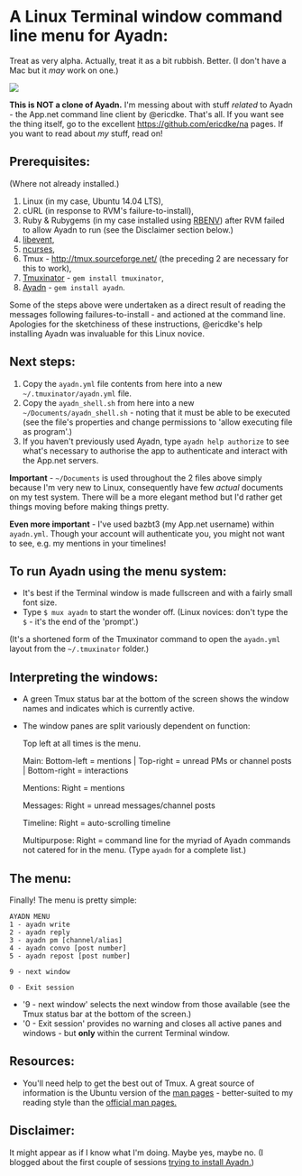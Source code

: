 # A Linux Terminal window command line menu for Ayadn:

Treat as very alpha. Actually, treat it as a bit rubbish. Better. (I don't have a Mac but it *may* work on one.)

![](http://bt3.com/images/f/fc/Ayadn_shell.png)

**This is NOT a clone of Ayadn.** I'm messing about with stuff *related* to Ayadn - the App.net command line client by @ericdke. That's all. If you want see the thing itself, go to the excellent https://github.com/ericdke/na pages. If you want to read about *my* stuff, read on!

## Prerequisites:
(Where not already installed.)

1. Linux (in my case, Ubuntu 14.04 LTS),
2. cURL (in response to RVM's failure-to-install),
3. Ruby & Rubygems (in my case installed using [RBENV](http://rbenv.org/)) after RVM failed to allow Ayadn to run (see the Disclaimer section below.)
4. [libevent](http://www.monkey.org/~provos/libevent/),
5. [ncurses](http://invisible-island.net/ncurses/),
6. Tmux - http://tmux.sourceforge.net/ (the preceding 2 are necessary for this to work),
7. [Tmuxinator](https://github.com/tmuxinator/tmuxinator) - `gem install tmuxinator`,
8. [Ayadn](https://github.com/ericdke/na) - `gem install ayadn`.

Some of the steps above were undertaken as a direct result of reading the messages following failures-to-install - and actioned at the command line. Apologies for the sketchiness of these instructions, @ericdke's help installing Ayadn was invaluable for this Linux novice.

## Next steps:

1. Copy the `ayadn.yml` file contents from here into a new `~/.tmuxinator/ayadn.yml` file.
2. Copy the `ayadn_shell.sh` from here into a new `~/Documents/ayadn_shell.sh` - noting that it must be able to be executed (see the file's properties and change permissions to 'allow executing file as program'.)
3. If you haven't previously used Ayadn, type `ayadn help authorize` to see what's necessary to authorise the app to authenticate and interact with the App.net servers.

**Important** - `~/Documents` is used throughout the 2 files above simply because I'm very new to Linux, consequently have few *actual* documents on my test system. There will be a more elegant method but I'd rather get things moving before making things pretty.

**Even more important** - I've used bazbt3 (my App.net username) within `ayadn.yml`. Though your account will authenticate you, you might not want to see, e.g. my mentions in your timelines!

## To run Ayadn using the menu system:

* It's best if the Terminal window is made fullscreen and with a fairly small font size.
* Type `$ mux ayadn` to start the wonder off. (Linux novices: don't type the `$` - it's the end of the 'prompt'.)

(It's a shortened form of the Tmuxinator command to open the `ayadn.yml` layout from the `~/.tmuxinator` folder.)

## Interpreting the windows:

* A green Tmux status bar at the bottom of the screen shows the window names and indicates which is currently active.
* The window panes are split variously dependent on function:

   Top left at all times is the menu.

   Main: Bottom-left = mentions | Top-right = unread PMs or channel posts | Bottom-right = interactions        

   Mentions: Right = mentions

   Messages: Right = unread messages/channel posts

   Timeline: Right = auto-scrolling timeline

   Multipurpose: Right = command line for the myriad of Ayadn commands not catered for in the menu. (Type `ayadn` for a complete list.)

## The menu:

Finally! The menu is pretty simple:

```
AYADN MENU
1 - ayadn write
2 - ayadn reply
3 - ayadn pm [channel/alias]
4 - ayadn convo [post number]
5 - ayadn repost [post number]

9 - next window

0 - Exit session
```

* '9 - next window' selects the next window from those available (see the Tmux status bar at the bottom of the screen.)
* '0 - Exit session' provides no warning and closes all active panes and windows - but **only** within the current Terminal window.

## Resources:

* You'll need help to get the best out of Tmux. A great source of information is the Ubuntu version of the [man pages](http://manpages.ubuntu.com/manpages/precise/en/man1/tmux.1.html) - better-suited to my reading style than the [official man pages.](http://www.openbsd.org/cgi-bin/man.cgi/OpenBSD-current/man1/tmux.1?query=tmux&sec=1)

## Disclaimer:

It might appear as if I know what I'm doing. Maybe yes, maybe no. (I blogged about the first couple of sessions [trying to install Ayadn.](http://bazbt3.re-app.net/2014/10/23/command-line/))
